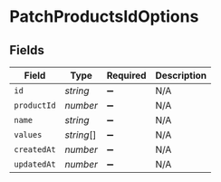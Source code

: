 # PatchProductsIdOptions


## Fields

| Field              | Type               | Required           | Description        |
| ------------------ | ------------------ | ------------------ | ------------------ |
| `id`               | *string*           | :heavy_minus_sign: | N/A                |
| `productId`        | *number*           | :heavy_minus_sign: | N/A                |
| `name`             | *string*           | :heavy_minus_sign: | N/A                |
| `values`           | *string*[]         | :heavy_minus_sign: | N/A                |
| `createdAt`        | *number*           | :heavy_minus_sign: | N/A                |
| `updatedAt`        | *number*           | :heavy_minus_sign: | N/A                |